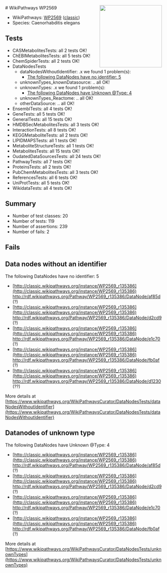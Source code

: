 <img style="float: right; width: 200px" src="https://upload.wikimedia.org/wikipedia/commons/thumb/8/83/Wplogo_with_text_500.png/640px-Wplogo_with_text_500.png" />
# WikiPathways WP2569

* WikiPathways: [WP2569](https://wikipathways.org/pathways/WP2569) ([classic](https://classic.wikipathways.org/instance/WP2569))
* Species: Caenorhabditis elegans
## Tests
* CASMetabolitesTests: all 2 tests OK!
* ChEBIMetabolitesTests: all 5 tests OK!
* ChemSpiderTests: all 2 tests OK!
* DataNodesTests
    * dataNodesWithoutIdentifier: .x we found 1 problem(s):
        * [The following DataNodes have no identifier: 5](#d2d32fa4)
    * unknownTypes_knownDatasource: .. all OK!
    * unknownTypes: .x we found 1 problem(s):
        * [The following DataNodes have Unknown @Type: 4](#839973e2)
    * unknownTypes_Reactome: .. all OK!
    * otherDataSource: .. all OK!
* EnsemblTests: all 4 tests OK!
* GeneTests: all 5 tests OK!
* GeneralTests: all 15 tests OK!
* HMDBSecMetabolitesTests: all 3 tests OK!
* InteractionTests: all 8 tests OK!
* KEGGMetaboliteTests: all 2 tests OK!
* LIPIDMAPSTests: all 1 tests OK!
* MetaboliteStructureTests: all 1 tests OK!
* MetabolitesTests: all 15 tests OK!
* OudatedDataSourcesTests: all 24 tests OK!
* PathwayTests: all 7 tests OK!
* ProteinsTests: all 2 tests OK!
* PubChemMetabolitesTests: all 3 tests OK!
* ReferencesTests: all 6 tests OK!
* UniProtTests: all 5 tests OK!
* WikidataTests: all 4 tests OK!


## Summary

* Number of test classes: 20
* Number of tests: 119
* Number of assertions: 239
* Number of fails: 2

## Fails

<a name="d2d32fa4" />

## Data nodes without an identifier

The following DataNodes have no identifier: 5

* [http://classic.wikipathways.org/instance/WP2569_r135386](http://classic.wikipathways.org/instance/WP2569_r135386) http://rdf.wikipathways.org/Pathway/WP2569_r135386/DataNode/af85d (?)
* [http://classic.wikipathways.org/instance/WP2569_r135386](http://classic.wikipathways.org/instance/WP2569_r135386) http://rdf.wikipathways.org/Pathway/WP2569_r135386/DataNode/d2cd9 (?)
* [http://classic.wikipathways.org/instance/WP2569_r135386](http://classic.wikipathways.org/instance/WP2569_r135386) http://rdf.wikipathways.org/Pathway/WP2569_r135386/DataNode/e1c70 (?)
* [http://classic.wikipathways.org/instance/WP2569_r135386](http://classic.wikipathways.org/instance/WP2569_r135386) http://rdf.wikipathways.org/Pathway/WP2569_r135386/DataNode/fb0af (?)
* [http://classic.wikipathways.org/instance/WP2569_r135386](http://classic.wikipathways.org/instance/WP2569_r135386) http://rdf.wikipathways.org/Pathway/WP2569_r135386/DataNode/d1230 (??)


More details at [https://www.wikipathways.org/WikiPathwaysCurator/DataNodesTests/dataNodesWithoutIdentifier](https://www.wikipathways.org/WikiPathwaysCurator/DataNodesTests/dataNodesWithoutIdentifier)

<a name="839973e2" />

## Datanodes of unknown type

The following DataNodes have Unknown @Type: 4

* [http://classic.wikipathways.org/instance/WP2569_r135386](http://classic.wikipathways.org/instance/WP2569_r135386) http://rdf.wikipathways.org/Pathway/WP2569_r135386/DataNode/af85d (?)
* [http://classic.wikipathways.org/instance/WP2569_r135386](http://classic.wikipathways.org/instance/WP2569_r135386) http://rdf.wikipathways.org/Pathway/WP2569_r135386/DataNode/d2cd9 (?)
* [http://classic.wikipathways.org/instance/WP2569_r135386](http://classic.wikipathways.org/instance/WP2569_r135386) http://rdf.wikipathways.org/Pathway/WP2569_r135386/DataNode/e1c70 (?)
* [http://classic.wikipathways.org/instance/WP2569_r135386](http://classic.wikipathways.org/instance/WP2569_r135386) http://rdf.wikipathways.org/Pathway/WP2569_r135386/DataNode/fb0af (?)


More details at [https://www.wikipathways.org/WikiPathwaysCurator/DataNodesTests/unknownTypes](https://www.wikipathways.org/WikiPathwaysCurator/DataNodesTests/unknownTypes)

